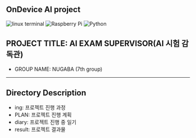 ## OnDevice AI project
![linux terminal](https://img.shields.io/badge/LINUX-UBUNTU-D3D3D3?style=flat&logo=ubuntu&logoColor=orange)
![Raspberry Pi](https://img.shields.io/badge/Raspberry_Pi_5-white?logo=raspberrypi&logoColor=CC0000)
![Python](https://img.shields.io/badge/Python_3.10-grey?style=flat&logo=python&logoColor=007ACC)
## PROJECT TITLE: AI EXAM SUPERVISOR(AI 시험 감독관)
* GROUP NAME: NUGABA (7th group)
----------------------------------

## Directory Description
* ing: 프로젝트 진행 과정
* PLAN: 프로젝트 진행 계획
* diary: 프로젝트 진행 중 일기
* result: 프로젝트 결과물
